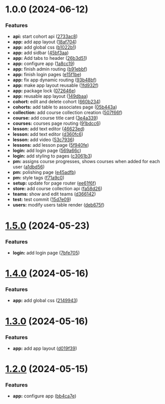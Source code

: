 # 1.0.0 (2024-06-12)


### Features

* **api:** start cohort api ([2733ac8](https://github.com/Codelab-Davis/training-tool-frontend/commit/2733ac8b7ecd019091a708416d3b0fefd4ddc56c))
* **app:** add app layout ([18af704](https://github.com/Codelab-Davis/training-tool-frontend/commit/18af70423a37564ca31ba54d9c859e1e8cb42ecd))
* **app:** add global css ([b1022b1](https://github.com/Codelab-Davis/training-tool-frontend/commit/b1022b10e3d3faba74278c33c3fb2bd0c4785951))
* **app:** add sidbar ([45bf3aa](https://github.com/Codelab-Davis/training-tool-frontend/commit/45bf3aa2129df7b500bd939a15659eb125ed782f))
* **app:** Add tabs to header ([26b3d51](https://github.com/Codelab-Davis/training-tool-frontend/commit/26b3d516f76f117ac4e031cbe8833c81cae2daa7))
* **app:** configure app ([1a8cc19](https://github.com/Codelab-Davis/training-tool-frontend/commit/1a8cc19fdf2db38debed016c3c76dba53ab78b3f))
* **app:** finish admin routing ([b91ebbf](https://github.com/Codelab-Davis/training-tool-frontend/commit/b91ebbf2bacc5b8014dbd359e90fac9ecf21bb22))
* **app:** finish login pages ([e15f1be](https://github.com/Codelab-Davis/training-tool-frontend/commit/e15f1be562353a4f8752a10de19629dbcc588628))
* **app:** fix app dynamic routing ([93b48bf](https://github.com/Codelab-Davis/training-tool-frontend/commit/93b48bf5433a18f181034de193fdab26cb2f89a3))
* **app:** make app layout reusable ([1fd932f](https://github.com/Codelab-Davis/training-tool-frontend/commit/1fd932fce64665ae4f22c70afe87062e45338a4f))
* **app:** package lock ([072646e](https://github.com/Codelab-Davis/training-tool-frontend/commit/072646e9385aefb49b4a01acf02683b28185bc75))
* **app:** reusable app layout ([149dbaa](https://github.com/Codelab-Davis/training-tool-frontend/commit/149dbaafcf36c4ebd9dc6bf127d1a405dc983098))
* **cohort:** edit and delete cohort ([660b234](https://github.com/Codelab-Davis/training-tool-frontend/commit/660b2349373a9875da4064ed0becd96952581dfb))
* **cohorts:** add table to associates page ([05b443a](https://github.com/Codelab-Davis/training-tool-frontend/commit/05b443af1c0e5047220d95ecb35b265dc3a6e245))
* **collection:** add course collection creation ([507f66f](https://github.com/Codelab-Davis/training-tool-frontend/commit/507f66f12e76c56301377c36b9881f45bf9394c5))
* **course:** add course title card ([3e4a339](https://github.com/Codelab-Davis/training-tool-frontend/commit/3e4a339aedfdb472a0670c903befe4138b66aa96))
* **courses:** courses page routing ([91bdcc6](https://github.com/Codelab-Davis/training-tool-frontend/commit/91bdcc664c303a4f8ed841a97776e115834b1e87))
* **lesson:** add text editor ([46623ed](https://github.com/Codelab-Davis/training-tool-frontend/commit/46623edd6e47cfdf46e6329bb0c9434ba3516294))
* **lesson:** add text editor ([d360fc6](https://github.com/Codelab-Davis/training-tool-frontend/commit/d360fc634daade0f27e204cd8df45b2077a5cb2d))
* **lesson:** add video ([53c7936](https://github.com/Codelab-Davis/training-tool-frontend/commit/53c793673dcb29d1cde95eeac6ab515dfbc71982))
* **lessons:** add lesson page ([5f940fe](https://github.com/Codelab-Davis/training-tool-frontend/commit/5f940fe128280f1cf1bea572f51b3216f91d7768))
* **login:** add login page ([569a66c](https://github.com/Codelab-Davis/training-tool-frontend/commit/569a66c34c9bb8beaafd785bb11c750889098588))
* **login:** add styling to pages ([c3061b3](https://github.com/Codelab-Davis/training-tool-frontend/commit/c3061b37462d4926d66602b1d327c96e7bbf3309))
* **pm:** assigns course progresses, shows courses when added for each user ([a1dbd56](https://github.com/Codelab-Davis/training-tool-frontend/commit/a1dbd561342b582ac507a7ae7eed171ed911fb77))
* **pm:** polishing page ([e45adfb](https://github.com/Codelab-Davis/training-tool-frontend/commit/e45adfbfc1e9811cedf919418469c8ac076b0fd8))
* **pm:** style tags ([f71a9c0](https://github.com/Codelab-Davis/training-tool-frontend/commit/f71a9c052dd3977ccc1773a982a4263009fa6880))
* **setup:** update for page router ([ee61f6f](https://github.com/Codelab-Davis/training-tool-frontend/commit/ee61f6f4f6db7c65eead2eafd96d54c407c73914))
* **store:** add course collection api ([fa58d26](https://github.com/Codelab-Davis/training-tool-frontend/commit/fa58d26187424944dccb0b974b3a6ae4ed38c404))
* **teams:** show and edit teams ([d366142](https://github.com/Codelab-Davis/training-tool-frontend/commit/d366142198223753e63ede2f775b80ae897639a5))
* **test:** test commit ([15d7e09](https://github.com/Codelab-Davis/training-tool-frontend/commit/15d7e0939370c237039d0af79c2b6546b46a84a3))
* **users:** modify users table render ([deb675f](https://github.com/Codelab-Davis/training-tool-frontend/commit/deb675fe7b05a366582df25d5b442a30986e1094))

# [1.5.0](https://github.com/Codelab-Davis/training-tool-frontend/compare/v1.4.0...v1.5.0) (2024-05-23)


### Features

* **login:** add login page ([7bfe705](https://github.com/Codelab-Davis/training-tool-frontend/commit/7bfe7051f6557da888255587229387b8a28c80b5))

# [1.4.0](https://github.com/Codelab-Davis/training-tool-frontend/compare/v1.3.0...v1.4.0) (2024-05-16)


### Features

* **app:** add global css ([2149943](https://github.com/Codelab-Davis/training-tool-frontend/commit/214994305317cd75292d6c91492d5c743d594218))

# [1.3.0](https://github.com/Codelab-Davis/training-tool-frontend/compare/v1.2.0...v1.3.0) (2024-05-16)


### Features

* **app:** add app layout ([d019f39](https://github.com/Codelab-Davis/training-tool-frontend/commit/d019f3918ed185915888133157ed6da79a4516e6))

# [1.2.0](https://github.com/Codelab-Davis/training-tool-frontend/compare/v1.1.0...v1.2.0) (2024-05-15)


### Features

* **app:** configure app ([bb4ca7e](https://github.com/Codelab-Davis/training-tool-frontend/commit/bb4ca7e4f46ff8f2a731540fa865d567f9577cf0))
